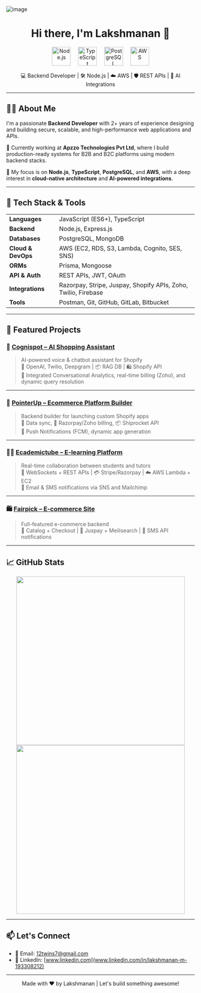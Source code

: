 ![image](https://github.com/user-attachments/assets/32913c62-c9eb-4029-bb98-44fcde016cac)<h1 align="center">Hi there, I'm Lakshmanan 👋</h1>

<p align="center">
  <img src="https://img.icons8.com/color/96/000000/nodejs.png" alt="Node.js" width="50" height="50"/>
  &nbsp;&nbsp;&nbsp;
  <img src="https://img.icons8.com/color/96/000000/typescript.png" alt="TypeScript" width="50" height="50"/>
  &nbsp;&nbsp;&nbsp;
  <img src="https://img.icons8.com/color/96/000000/postgreesql.png" alt="PostgreSQL" width="50" height="50"/>
  &nbsp;&nbsp;&nbsp;
  <img src="https://img.icons8.com/color/96/000000/amazon-web-services.png" alt="AWS" width="50" height="50"/>
</p>

<p align="center">
  💻 Backend Developer | 🛠 Node.js | ☁️ AWS | 🛡 REST APIs | 🧠 AI Integrations  
</p>

---

## 👨‍💻 About Me

I'm a passionate **Backend Developer** with 2+ years of experience designing and building secure, scalable, and high-performance web applications and APIs.

🔧 Currently working at **Apzzo Technologies Pvt Ltd**, where I build production-ready systems for B2B and B2C platforms using modern backend stacks.

🚀 My focus is on **Node.js**, **TypeScript**, **PostgreSQL**, and **AWS**, with a deep interest in **cloud-native architecture** and **AI-powered integrations**.

---

## 🔨 Tech Stack & Tools

<table>
  <tr>
    <td><strong>Languages</strong></td>
    <td>JavaScript (ES6+), TypeScript</td>
  </tr>
  <tr>
    <td><strong>Backend</strong></td>
    <td>Node.js, Express.js</td>
  </tr>
  <tr>
    <td><strong>Databases</strong></td>
    <td>PostgreSQL, MongoDB</td>
  </tr>
  <tr>
    <td><strong>Cloud & DevOps</strong></td>
    <td>AWS (EC2, RDS, S3, Lambda, Cognito, SES, SNS)</td>
  </tr>
  <tr>
    <td><strong>ORMs</strong></td>
    <td>Prisma, Mongoose</td>
  </tr>
  <tr>
    <td><strong>API & Auth</strong></td>
    <td>REST APIs, JWT, OAuth</td>
  </tr>
  <tr>
    <td><strong>Integrations</strong></td>
    <td>Razorpay, Stripe, Juspay, Shopify APIs, Zoho, Twilio, Firebase</td>
  </tr>
  <tr>
    <td><strong>Tools</strong></td>
    <td>Postman, Git, GitHub, GitLab, Bitbucket</td>
  </tr>
</table>

---

## 📌 Featured Projects

### 🚀 [Cognispot – AI Shopping Assistant](https://cognispot.ai/)
> AI-powered voice & chatbot assistant for Shopify  
> 🧠 OpenAI, Twilio, Deepgram | 📦 RAG DB | 🛍️ Shopify API  
> 🧾 Integrated Conversational Analytics, real-time billing (Zoho), and dynamic query resolution

---

### 🛒 [PointerUp – Ecommerce Platform Builder](https://pointerup.com/)
> Backend builder for launching custom Shopify apps  
> 🔁 Data sync, 🔐 Razorpay/Zoho billing, 📦 Shiprocket API  
> 🔔 Push Notifications (FCM), dynamic app generation

---

### 🧑‍🏫 [Ecademictube – E-learning Platform](https://www.ecademictube.com/)
> Real-time collaboration between students and tutors  
> 💬 WebSockets + REST APIs | 💳 Stripe/Razorpay | ☁️ AWS Lambda + EC2  
> 📧 Email & SMS notifications via SNS and Mailchimp

---

### 🛍️ [Fairpick – E-commerce Site](http://fairpick.com)
> Full-featured e-commerce backend  
> 🛒 Catalog + Checkout | 📡 Juspay + Meilisearch | 📲 SMS API notifications

---

## 📈 GitHub Stats

<p align="center">
  <img src="https://github-readme-stats.vercel.app/api?username=lakshmanan12-07&show_icons=true&theme=tokyonight" width="450" />
  <img src="https://github-readme-streak-stats.herokuapp.com/?user=lakshmanan12-07&theme=tokyonight" width="450" />
</p>

---

## 📫 Let's Connect

- 📧 Email: [12twins7@gmail.com](mailto:12twins7@gmail.com)  
- 💼 LinkedIn: [www.linkedin.com](www.linkedin.com/in/lakshmanan-m-193308212)  

---

<p align="center">
  Made with ❤️ by Lakshmanan | Let's build something awesome!
</p>
